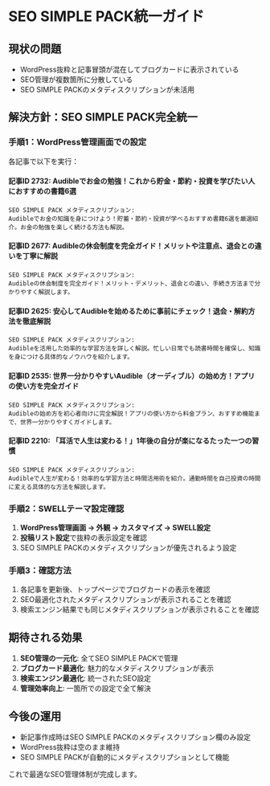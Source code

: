 # SEO SIMPLE PACK統一ガイド

## 現状の問題
- WordPress抜粋と記事冒頭が混在してブログカードに表示されている
- SEO管理が複数箇所に分散している
- SEO SIMPLE PACKのメタディスクリプションが未活用

## 解決方針：SEO SIMPLE PACK完全統一

### 手順1：WordPress管理画面での設定

各記事で以下を実行：

#### 記事ID 2732: Audibleでお金の勉強！これから貯金・節約・投資を学びたい人におすすめの書籍6選
```
SEO SIMPLE PACK メタディスクリプション:
Audibleでお金の知識を身につけよう！貯蓄・節約・投資が学べるおすすめ書籍6選を厳選紹介。お金の勉強を楽しく続ける方法も解説。
```

#### 記事ID 2677: Audibleの休会制度を完全ガイド！メリットや注意点、退会との違いを丁寧に解説
```
SEO SIMPLE PACK メタディスクリプション:
Audibleの休会制度を完全ガイド！メリット・デメリット、退会との違い、手続き方法まで分かりやすく解説します。
```

#### 記事ID 2625: 安心してAudibleを始めるために事前にチェック！退会・解約方法を徹底解説
```
SEO SIMPLE PACK メタディスクリプション:
Audibleを活用した効率的な学習方法を詳しく解説。忙しい日常でも読書時間を確保し、知識を身につける具体的なノウハウを紹介します。
```

#### 記事ID 2535: 世界一分かりやすいAudible（オーディブル）の始め方！アプリの使い方を完全ガイド
```
SEO SIMPLE PACK メタディスクリプション:
Audibleの始め方を初心者向けに完全解説！アプリの使い方から料金プラン、おすすめ機能まで、世界一分かりやすくガイドします。
```

#### 記事ID 2210: 「耳活で人生は変わる！」1年後の自分が楽になるたった一つの習慣
```
SEO SIMPLE PACK メタディスクリプション:
Audibleで人生が変わる！効率的な学習方法と時間活用術を紹介。通勤時間を自己投資の時間に変える具体的な方法を解説します。
```

### 手順2：SWELLテーマ設定確認

1. **WordPress管理画面 → 外観 → カスタマイズ → SWELL設定**
2. **投稿リスト設定**で抜粋の表示設定を確認
3. SEO SIMPLE PACKのメタディスクリプションが優先されるよう設定

### 手順3：確認方法

1. 各記事を更新後、トップページでブログカードの表示を確認
2. SEO最適化されたメタディスクリプションが表示されることを確認
3. 検索エンジン結果でも同じメタディスクリプションが表示されることを確認

## 期待される効果

1. **SEO管理の一元化**: 全てSEO SIMPLE PACKで管理
2. **ブログカード最適化**: 魅力的なメタディスクリプションが表示
3. **検索エンジン最適化**: 統一されたSEO設定
4. **管理効率向上**: 一箇所での設定で全て解決

## 今後の運用

- 新記事作成時はSEO SIMPLE PACKのメタディスクリプション欄のみ設定
- WordPress抜粋は空のまま維持
- SEO SIMPLE PACKが自動的にメタディスクリプションとして機能

これで最適なSEO管理体制が完成します。
